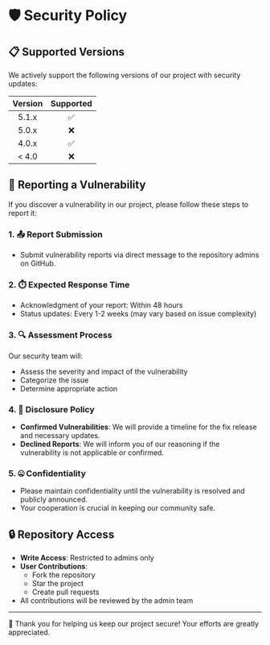 # 🛡️ Security Policy

## 📋 Supported Versions

We actively support the following versions of our project with security updates:

| Version | Supported          |
|:-------:|:------------------:|
| 5.1.x   | ✅                |
| 5.0.x   | ❌                |
| 4.0.x   | ✅                |
| < 4.0   | ❌                |

## 🚨 Reporting a Vulnerability

If you discover a vulnerability in our project, please follow these steps to report it:

### 1. 📤 Report Submission
- Submit vulnerability reports via direct message to the repository admins on GitHub.

### 2. ⏱️ Expected Response Time
- Acknowledgment of your report: Within 48 hours
- Status updates: Every 1-2 weeks (may vary based on issue complexity)

### 3. 🔍 Assessment Process
Our security team will:
- Assess the severity and impact of the vulnerability
- Categorize the issue
- Determine appropriate action

### 4. 📢 Disclosure Policy
- **Confirmed Vulnerabilities**: We will provide a timeline for the fix release and necessary updates.
- **Declined Reports**: We will inform you of our reasoning if the vulnerability is not applicable or confirmed.

### 5. 🤐 Confidentiality
- Please maintain confidentiality until the vulnerability is resolved and publicly announced.
- Your cooperation is crucial in keeping our community safe.

## 🔒 Repository Access

- **Write Access**: Restricted to admins only
- **User Contributions**: 
  - Fork the repository
  - Star the project
  - Create pull requests
- All contributions will be reviewed by the admin team

---

💖 Thank you for helping us keep our project secure! Your efforts are greatly appreciated.